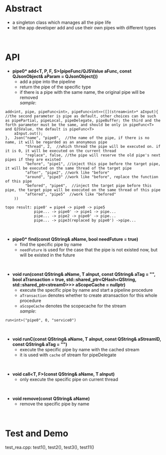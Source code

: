 # Abstract
* a singleton class which manages all the pipe life  
* let the app developer add and use their own pipes with different types  
</br>

# API
* **pipe0\* add<T, P, F, S\>(pipeFunc/QJSValue aFunc, const QJsonObject& aParam = QJsonObject())**  
    - add a pipe into the pipeline  
    - return the pipe of the specific type  
    - if there is a pipe with the same name, the original pipe will be removed  
_sample_:
```
add<int, pipe, pipeFunc<int>, pipeFunc<int>>([](stream<int>* aInput){  //the second parameter is pipe as default, other choices can be such as pipePartial, pipeLocal, pipeDelegate, pipeBuffer; the third and the forth parameter must be the same, and should be only in pipeFunc<T> and QJSValue, the default is pipeFunc<T>
    aInput.out();
},  Json("name", "pipe0",  //the name of the pipe, if there is no name, it will be regarded as an anonymous pipe
         "thread", 2,  //which thread the pipe will be executed on. if it is 0, it will be executed on the current thread
         "replace", false, //the pipe will reserve the old pipe's next pipes if they are existed
         "before", "pipe1", //inject this pipe before the target pipe, it will be executed on the same thread of the target pipe
         "after", "pipe2", //work like "before"
         "around", "pipe3" //work like "before", replace the function of this pipe
         "befored", "pipe4",  //inject the target pipe before this pipe, the target pipe will be executed on the same thread of this pipe
         "aftered", "pipe5"  //work like "befored"
    ))

topo result: pipe0' = pipe4 -> pipe0 -> pipe5
             pipe... -> pipe0' -> pipe1 -> pipe...
             pipe... -> pipe2 -> pipe0' -> pipe...
             pipe... -> pipe3(replaced by pipe0') ->pipe...
```  
</br>

* **pipe0\* find(const QString& aName, bool needFuture = true)**  
    - find the specific pipe by name  
    - `needFuture` is used for the case that the pipe is not existed now, but will be existed in the future  
</br>

* **void run<T>(const QString& aName, T aInput, const QString& aTag = "", bool aTransaction = true, std::shared_ptr<QHash<QString, std::shared_ptr<stream0\>\>\> aScopeCache = nullptr)**  
    - execute the specific pipe by name and start a pipeline procedure  
    - `aTransaction` denotes whether to create atransaction for this whole procedure  
    - `aScopeCache` denotes the scopecache for the stream  
_sample_:  
```
run<int>("pipe0", 0, "service0")
```  
</br>

* **void runC<T>(const QString& aName, T aInput, const QString& aStreamID, const QString& aTag = "")**  
    - execute the specific pipe by name with the cached stream  
    - it is used with `cache` of stream for pipeDelegate  
</br>

* **void call<T, F\>(const QString& aName, T aInput)**  
    - only execute the specific pipe on current thread  
</br>

* **void remove(const QString& aName)**  
    - remove the specific pipe by name  
</br>

# Test and Demo
test_rea.cpp: test1(), test2(), test3(), test11()  
</br>

